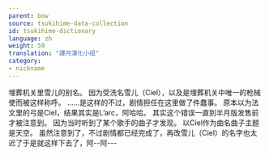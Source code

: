 ```yaml
---
parent: bow
source: tsukihime-data-collection
id: tsukihime-dictionary
language: zh
weight: 59
translation: "譯月漢化小组"
category:
- nickname
---
```


埋葬机关里雪儿的别名。
因为受洗名雪儿（Ciel），以及是埋葬机关中唯一的枪械使而被这样称呼。
……是这样的不过，剧情担任在这里做了件蠢事。
原本以为法文里的弓是Ciel，结果其实是L’arc，阿哈哈。
其实这个错误一直到半月版发售前才被注意到。
因为当时听到了某个歌手的曲子才发现。
以Ciel作为曲名曲子主题是天空。
虽然注意到了，不过剧情都已经完成了，再改雪儿（Ciel）的名字也太迟了于是就这样下去了，阿--阿---
